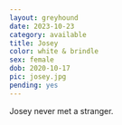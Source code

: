 ```yaml
---
layout: greyhound
date: 2023-10-23
category: available
title: Josey
color: white & brindle
sex: female
dob: 2020-10-17
pic: josey.jpg
pending: yes
---
```

Josey never met a stranger.
